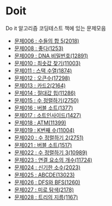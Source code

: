 Doit
==================
Do it 알고리즘 코딩테스트 책에 있는 문제모음


- [문제006 : 수들의 합 5(2018)](https://github.com/yoru4890/coding_test/blob/main/Doit/2018.md)
- [문제008 : 좋다(1253)](https://github.com/yoru4890/coding_test/blob/main/Doit/1253.md)
- [문제009 : DNA 비밀번호(12891)](https://github.com/yoru4890/coding_test/blob/main/Doit/12891.md)
- [문제010 : 최솟값 찾기(11003)](https://github.com/yoru4890/coding_test/blob/main/Doit/11003.md)
- [문제011 : 스택 수열(1874)](https://github.com/yoru4890/coding_test/blob/main/Doit/1874.md)
- [문제012 : 오큰수(17298)](https://github.com/yoru4890/coding_test/blob/main/Doit/17298.md)
- [문제013 : 카드2(2164)](https://github.com/yoru4890/coding_test/blob/main/Doit/2164.md)
- [문제014 : 절대값 힙(11286)](https://github.com/yoru4890/coding_test/blob/main/Doit/11286.md)
- [문제015 : 수 정렬하기(2750)](https://github.com/yoru4890/coding_test/blob/main/Doit/2750.md)
- [문제016 : 버블 소트(1377)](https://github.com/yoru4890/coding_test/blob/main/Doit/1377.md)
- [문제017 : 소트인사이드(1427)](https://github.com/yoru4890/coding_test/blob/main/Doit/1427.md)
- [문제018 : ATM(11399)](https://github.com/yoru4890/coding_test/blob/main/Doit/11399.md)
- [문제019 : K번째 수(11004)](https://github.com/yoru4890/coding_test/blob/main/Doit/11004.md)
- [문제020 : 수 정렬하기 2(2751)](https://github.com/yoru4890/coding_test/blob/main/Doit/2751.md)
- [문제021 : 버블 소트(1517)](https://github.com/yoru4890/coding_test/blob/main/Doit/1517.md)
- [문제022 : 수 정렬하기 3(10989)](https://github.com/yoru4890/coding_test/blob/main/Doit/10989.md)
- [문제023 : 연결 요소의 개수(11724)](https://github.com/yoru4890/coding_test/blob/main/Doit/11724.md)
- [문제024 : 신기한 소수(2023)](https://github.com/yoru4890/coding_test/blob/main/Doit/2023.md)
- [문제025 : ABCDE(13023)](https://github.com/yoru4890/coding_test/blob/main/Doit/13023.md)
- [문제026 : DFS와 BFS(1260)](https://github.com/yoru4890/coding_test/blob/main/Doit/1260.md)
- [문제027 : 미로 탐색(2178)](https://github.com/yoru4890/coding_test/blob/main/Doit/2178.md)
- [문제028 : 트리의 지름(1167)]()